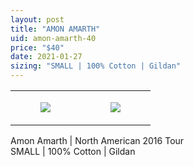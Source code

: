 ```yaml
---
layout: post
title: "AMON AMARTH"
uid: amon-amarth-40
price: "$40"
date: 2021-01-27
sizing: "SMALL | 100% Cotton | Gildan"
---
```




<table style="width:100%;"><tr><td style="vertical-align:top;">
      <figure class="tmblr-full" data-orig-height="2048" data-orig-width="1365" data-orig-src="https://concertshirts.netlify.app/shirts/0171/0171-01.jpg"><img src="https://64.media.tumblr.com/1323574bbfe95101921ca9d4ffc12ee2/2630ba0d9c070282-e2/s540x810/2b14a2dd579c5c5544de2df3c6083b98f89b6a3b.jpg" data-orig-height="2048" data-orig-width="1365" data-orig-src="https://concertshirts.netlify.app/shirts/0171/0171-01.jpg"/></figure></td>
    <td style="vertical-align:top;">
      <figure class="tmblr-full" data-orig-height="2048" data-orig-width="1365" data-orig-src="https://concertshirts.netlify.app/shirts/0171/0171-02.jpg"><img src="https://64.media.tumblr.com/1e873e0fc6cb158874b2858fd74acfce/2630ba0d9c070282-80/s540x810/dc17893ffdb1fe5a76b5f1fd6fe467fc690d82f7.jpg" data-orig-height="2048" data-orig-width="1365" data-orig-src="https://concertshirts.netlify.app/shirts/0171/0171-02.jpg"/></figure></td>
  </tr></table><p>
  Amon Amarth | North American 2016 Tour<br/>SMALL | 100% Cotton | Gildan
</p>
